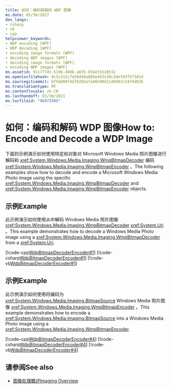 ```yaml
---
title: 如何：编码和解码 WDP 图像
ms.date: 03/30/2017
dev_langs:
- csharp
- vb
- cpp
helpviewer_keywords:
- WDP encoding [WPF]
- WDP decoding [WPF]
- encoding image formats [WPF]
- decoding WDP images [WPF]
- decoding image formats [WPF]
- encoding WDP images [WPF]
ms.assetid: 911777d1-516b-49db-a87b-b54e31b18532
ms.openlocfilehash: 8c5c312c7e58d48a865e493c38c3defd3f5f3d1d
ms.sourcegitcommit: bf5dd80f4d7b202afa90e90d1148402c5474d826
ms.translationtype: MT
ms.contentlocale: zh-CN
ms.lasthandoff: 03/30/2021
ms.locfileid: "96973509"
---
```

# <a name="how-to-encode-and-decode-a-wdp-image"></a><span data-ttu-id="27be8-102">如何：编码和解码 WDP 图像</span><span class="sxs-lookup"><span data-stu-id="27be8-102">How to: Encode and Decode a WDP Image</span></span>
<span data-ttu-id="27be8-103">下面的示例演示如何使用特定和对象对 Microsoft Windows Media 照片图像进行解码和 <xref:System.Windows.Media.Imaging.WmpBitmapDecoder> 编码 <xref:System.Windows.Media.Imaging.WmpBitmapEncoder> 。</span><span class="sxs-lookup"><span data-stu-id="27be8-103">The following examples show how to decode and encode a Microsoft Windows Media Photo image using the specific <xref:System.Windows.Media.Imaging.WmpBitmapDecoder> and <xref:System.Windows.Media.Imaging.WmpBitmapEncoder> objects.</span></span>  
  
## <a name="example"></a><span data-ttu-id="27be8-104">示例</span><span class="sxs-lookup"><span data-stu-id="27be8-104">Example</span></span>  
 <span data-ttu-id="27be8-105">此示例演示如何使用从中解码 Windows Media 照片图像 <xref:System.Windows.Media.Imaging.WmpBitmapDecoder> <xref:System.Uri> 。</span><span class="sxs-lookup"><span data-stu-id="27be8-105">This example demonstrates how to decode a Windows Media Photo image using a <xref:System.Windows.Media.Imaging.WmpBitmapDecoder> from a <xref:System.Uri>.</span></span>  
  
 [!code-cpp[WdpBitmapDecoderEncoder#1](~/samples/snippets/cpp/VS_Snippets_Wpf/WdpBitmapDecoderEncoder/CPP/WDPEncoderDecoder.cpp#1)]
 [!code-csharp[WdpBitmapDecoderEncoder#1](~/samples/snippets/csharp/VS_Snippets_Wpf/WdpBitmapDecoderEncoder/CSharp/WDPEncoderDecoder.cs#1)]
 [!code-vb[WdpBitmapDecoderEncoder#1](~/samples/snippets/visualbasic/VS_Snippets_Wpf/WdpBitmapDecoderEncoder/VB/WDPEncoderDecoder.vb#1)]  
  
## <a name="example"></a><span data-ttu-id="27be8-106">示例</span><span class="sxs-lookup"><span data-stu-id="27be8-106">Example</span></span>  
 <span data-ttu-id="27be8-107">此示例演示如何使用将编码为 <xref:System.Windows.Media.Imaging.BitmapSource> Windows Media 照片图像 <xref:System.Windows.Media.Imaging.WmpBitmapEncoder> 。</span><span class="sxs-lookup"><span data-stu-id="27be8-107">This example demonstrates how to encode a <xref:System.Windows.Media.Imaging.BitmapSource> into a Windows Media Photo image using a <xref:System.Windows.Media.Imaging.WmpBitmapEncoder>.</span></span>  
  
 [!code-cpp[WdpBitmapDecoderEncoder#4](~/samples/snippets/cpp/VS_Snippets_Wpf/WdpBitmapDecoderEncoder/CPP/WDPEncoderDecoder.cpp#4)]
 [!code-csharp[WdpBitmapDecoderEncoder#4](~/samples/snippets/csharp/VS_Snippets_Wpf/WdpBitmapDecoderEncoder/CSharp/WDPEncoderDecoder.cs#4)]
 [!code-vb[WdpBitmapDecoderEncoder#4](~/samples/snippets/visualbasic/VS_Snippets_Wpf/WdpBitmapDecoderEncoder/VB/WDPEncoderDecoder.vb#4)]  
  
## <a name="see-also"></a><span data-ttu-id="27be8-108">请参阅</span><span class="sxs-lookup"><span data-stu-id="27be8-108">See also</span></span>

- [<span data-ttu-id="27be8-109">图像处理概述</span><span class="sxs-lookup"><span data-stu-id="27be8-109">Imaging Overview</span></span>](imaging-overview.md)
